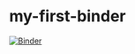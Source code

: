 # my-first-binder

[![Binder](https://mybinder.org/badge_logo.svg)](https://mybinder.org/v2/gh/LauraCifuentes/my-first-binder/tree/main/HEAD)
